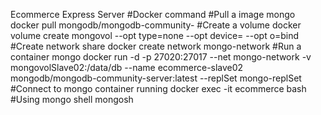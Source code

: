 Ecommerce Express Server
#Docker command
#Pull a image mongo
docker pull mongodb/mongodb-community-
#Create a volume
docker volume create mongovol --opt type=none --opt device=<path-to-folder> --opt o=bind
#Create network share
docker create network mongo-network
#Run a container mongo
docker run -d -p 27020:27017 --net mongo-network -v mongovolSlave02:/data/db --name ecommerce-slave02 mongodb/mongodb-community-server:latest --replSet mongo-replSet
#Connect to mongo container running
docker exec -it ecommerce bash 
#Using mongo shell
mongosh
